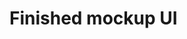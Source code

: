 # Finished mockup UI

<figure><img src="../../.gitbook/assets/completedUI.gif" alt=""><figcaption></figcaption></figure>
